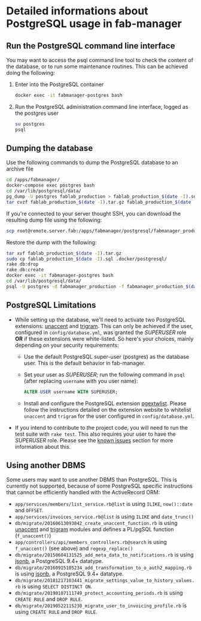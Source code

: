 # Detailed informations about PostgreSQL usage in fab-manager

<a name="run-postgresql-cli"></a>
## Run the PostgreSQL command line interface

You may want to access the psql command line tool to check the content of the database, or to run some maintenance routines.
This can be achieved doing the following:

1. Enter into the PostgreSQL container
   ```bash
   docker exec -it fabmanager-postgres bash
   ```

2. Run the PostgreSQL administration command line interface, logged as the postgres user
   
   ```bash
   su postgres
   psql
   ```
   
## Dumping the database

Use the following commands to dump the PostgreSQL database to an archive file
```bash
cd /apps/fabmanager/
docker-compose exec postgres bash
cd /var/lib/postgresql/data/
pg_dump -U postgres fablab_production > fablab_production_$(date -I).sql
tar cvzf fablab_production_$(date -I).tar.gz fablab_production_$(date -I).sql
```

If you're connected to your server thought SSH, you can download the resulting dump file using the following:
```bash
scp root@remote.server.fab:/apps/fabmanager/postgresql/fabmanager_production_$(date -I).tar.gz .
```

Restore the dump with the following:
```bash
tar xvf fablab_production_$(date -I).tar.gz
sudo cp fablab_production_$(date -I).sql .docker/postgresql/
rake db:drop
rake db:create
docker exec -it fabmanager-postgres bash
cd /var/lib/postgresql/data/
psql -U postgres -d fabmanager_production -f fabmanager_production_$(date -I).sql
```

<a name="postgresql-limitations"></a>
## PostgreSQL Limitations

- While setting up the database, we'll need to activate two PostgreSQL extensions: [unaccent](https://www.postgresql.org/docs/current/static/unaccent.html) and [trigram](https://www.postgresql.org/docs/current/static/pgtrgm.html).
  This can only be achieved if the user, configured in `config/database.yml`, was granted the _SUPERUSER_ role **OR** if these extensions were white-listed.
  So here's your choices, mainly depending on your security requirements:
  - Use the default PostgreSQL super-user (postgres) as the database user. This is the default behavior in fab-manager.
  - Set your user as _SUPERUSER_; run the following command in `psql` (after replacing `username` with you user name):

    ```sql
    ALTER USER username WITH SUPERUSER;
    ```

  - Install and configure the PostgreSQL extension [pgextwlist](https://github.com/dimitri/pgextwlist).
    Please follow the instructions detailed on the extension website to whitelist `unaccent` and `trigram` for the user configured in `config/database.yml`.
- If you intend to contribute to the project code, you will need to run the test suite with `rake test`.
  This also requires your user to have the _SUPERUSER_ role.
  Please see the [known issues](../README.md#known-issues) section for more information about this.


<a name="using-another-dbms"></a>
## Using another DBMS
Some users may want to use another DBMS than PostgreSQL.
This is currently not supported, because of some PostgreSQL specific instructions that cannot be efficiently handled with the ActiveRecord ORM:
 - `app/services/members/list_service.rb@list` is using `ILIKE`, `now()::date` and `OFFSET`.
 - `app/services/invoices_service.rb@list` is using `ILIKE` and `date_trunc()`
 - `db/migrate/20160613093842_create_unaccent_function.rb` is using [unaccent](https://www.postgresql.org/docs/current/static/unaccent.html) and [trigram](https://www.postgresql.org/docs/current/static/pgtrgm.html) modules and defines a PL/pgSQL function (`f_unaccent()`)
 - `app/controllers/api/members_controllers.rb@search` is using `f_unaccent()` (see above) and `regexp_replace()`
 - `db/migrate/20150604131525_add_meta_data_to_notifications.rb` is using [jsonb](https://www.postgresql.org/docs/9.4/static/datatype-json.html), a PostgreSQL 9.4+ datatype.
 - `db/migrate/20160915105234_add_transformation_to_o_auth2_mapping.rb` is using [jsonb](https://www.postgresql.org/docs/9.4/static/datatype-json.html), a PostgreSQL 9.4+ datatype.
 - `db/migrate/20181217103441_migrate_settings_value_to_history_values.rb` is using `SELECT DISTINCT ON`.
 - `db/migrate/20190107111749_protect_accounting_periods.rb` is using `CREATE RULE` and `DROP RULE`.
 - `db/migrate/20190522115230_migrate_user_to_invoicing_profile.rb` is using `CREATE RULE` and `DROP RULE`.
